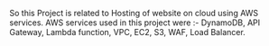 So this Project is related to Hosting of website on cloud using AWS services.
AWS services used in this project were :- DynamoDB, API Gateway, Lambda function, VPC, EC2, S3, WAF, Load Balancer.
